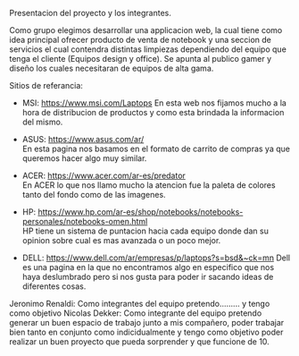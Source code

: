 Presentacion del proyecto y los integrantes.
 
Como grupo elegimos desarrollar una applicacion web, la cual tiene como idea principal ofrecer producto de venta de
notebook y una seccion de servicios el cual contendra distintas limpiezas dependiendo del equipo que tenga el cliente
(Equipos design y office).
Se apunta al publico gamer y diseño los cuales necesitaran de equipos de alta gama.

Sitios de referancia:

- MSI: https://www.msi.com/Laptops
En esta web nos fijamos mucho a la hora de distribucion de productos y como esta brindada la informacion del mismo.

- ASUS: https://www.asus.com/ar/  
En esta pagina nos basamos en el formato de carrito de compras ya que queremos hacer algo muy similar.

- ACER: https://www.acer.com/ar-es/predator  
En ACER lo que nos llamo mucho la atencion fue la paleta de colores tanto del fondo como de las imagenes.

- HP: https://www.hp.com/ar-es/shop/notebooks/notebooks-personales/notebooks-omen.html  
HP tiene un sistema de puntacion hacia cada equipo donde dan su opinion sobre cual es mas avanzada o un poco mejor.

- DELL: https://www.dell.com/ar/empresas/p/laptops?s=bsd&~ck=mn
Dell es una pagina en la que no encontramos algo en especifico que nos haya deslumbrado pero si nos gusta para poder ir sacando ideas de diferentes cosas.

Jeronimo Renaldi: Como integrantes del equipo pretendo......... y tengo como objetivo
Nicolas Dekker: Como integrante del equipo pretendo generar un buen espacio de trabajo junto a mis compañero, poder trabajar bien tanto en conjunto como indicidualmente y tengo como objetivo poder realizar un buen proyecto que pueda sorprender y que funcione de 10.